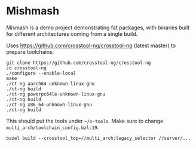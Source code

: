 # Mishmash

Mismash is a demo project demonstrating fat packages, with binaries built for
different architectures coming from a single build.

Uses https://github.com/crosstool-ng/crosstool-ng (latest master) to prepare
toolchains:

```
git clone https://github.com/crosstool-ng/crosstool-ng
cd crosstool-ng
./configure --enable-local
make
./ct-ng aarch64-unknown-linux-gnu
./ct-ng build
./ct-ng powerpc64le-unknown-linux-gnu
./ct-ng build
./ct-ng x86_64-unknown-linux-gnu
./ct-ng build
```

This should put the tools under `~/x-tools`. Make sure to change
`multi_arch/toolchain_config.bzl:19`.

```
bazel build --crosstool_top=//multi_arch:legacy_selector //server/...
```
